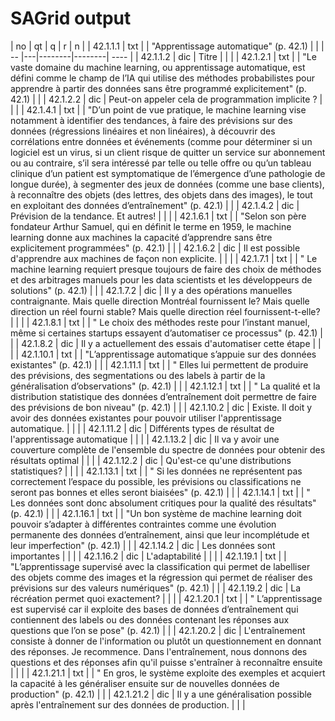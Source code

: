 # SAGrid output

| no        | qt  | q                                                                                                                                                                                                                                         | r                                                                                                                                                                                                                                                                                                                                                                                                                                                                                                                                                                                                                                                                                                                     | n |
| 42.1.1.1  | txt |                                                                                                                                                                                                                                           | "Apprentissage automatique" (p. 42.1)                                                                                                                                                                                                                                                                                                                                                                                                                                                                                                                                                                                                                                                                                 |   |
| -- |---|--------|--------| ---- |
| 42.1.1.2  | dic | Titre                                                                                                                                                                                                                                     |                                                                                                                                                                                                                                                                                                                                                                                                                                                                                                                                                                                                                                                                                                                       |   |
| 42.1.2.1  | txt |                                                                                                                                                                                                                                           | "Le vaste domaine du machine learning, ou apprentissage automatique, est défini comme le champ de l’IA qui utilise des méthodes probabilistes pour apprendre à partir des données sans être programmé explicitement" (p. 42.1)                                                                                                                                                                                                                                                                                                                                                                                                                                                                                        |   |
| 42.1.2.2  | dic | Peut-on appeler cela de  programmation implicite ?                                                                                                                                                                                       |                                                                                                                                                                                                                                                                                                                                                                                                                                                                                                                                                                                                                                                                                                                       |   |
| 42.1.4.1  | txt |                                                                                                                                                                                                                                           | "D’un point de vue pratique, le machine learning vise notamment à identifier des tendances, à faire des prévisions sur des données (régressions linéaires et non linéaires), à découvrir des corrélations entre données et événements (comme pour déterminer si un logiciel est un virus, si un client risque de quitter un service sur abonnement ou au contraire, s’il sera intéressé par telle ou telle offre ou qu’un tableau clinique d’un patient est symptomatique de l’émergence d’une pathologie de longue durée), à segmenter des jeux de données (comme une base clients), à reconnaître des objets (des lettres, des objets dans des images), le tout en exploitant des données d’entraînement" (p. 42.1) |   |
| 42.1.4.2  | dic | Prévision de la tendance. Et autres!                                                                                                                                                                                                      |                                                                                                                                                                                                                                                                                                                                                                                                                                                                                                                                                                                                                                                                                                                       |   |
| 42.1.6.1  | txt |                                                                                                                                                                                                                                           | "Selon son père fondateur Arthur Samuel, qui en définit le terme en 1959, le machine learning donne aux machines la capacité d’apprendre sans être explicitement programmées" (p. 42.1)                                                                                                                                                                                                                                                                                                                                                                                                                                                                                                                               |   |
| 42.1.6.2  | dic | Il est possible d'apprendre aux machines de façon non explicite.                                                                                                                                                                          |                                                                                                                                                                                                                                                                                                                                                                                                                                                                                                                                                                                                                                                                                                                       |   |
| 42.1.7.1  | txt |                                                                                                                                                                                                                                           | " Le machine learning requiert presque toujours de faire des choix de méthodes et des arbitrages manuels pour les data scientists et les développeurs de solutions" (p. 42.1)                                                                                                                                                                                                                                                                                                                                                                                                                                                                                                                                         |   |
| 42.1.7.2  | dic | Il y a des opérations manuelles contraignante. Mais quelle direction Montréal fournissent le? Mais quelle direction un réel fourni stable? Mais quelle direction réel fournissent-t-elle?                                                 |                                                                                                                                                                                                                                                                                                                                                                                                                                                                                                                                                                                                                                                                                                                       |   |
| 42.1.8.1  | txt |                                                                                                                                                                                                                                           | " Le choix des méthodes reste pour l’instant manuel, même si certaines startups essayent d’automatiser ce processus" (p. 42.1)                                                                                                                                                                                                                                                                                                                                                                                                                                                                                                                                                                                        |   |
| 42.1.8.2  | dic | Il y a actuellement des essais d'automatiser cette étape                                                                                                                                                                                  |                                                                                                                                                                                                                                                                                                                                                                                                                                                                                                                                                                                                                                                                                                                       |   |
| 42.1.10.1 | txt |                                                                                                                                                                                                                                           | "L’apprentissage automatique s’appuie sur des données existantes" (p. 42.1)                                                                                                                                                                                                                                                                                                                                                                                                                                                                                                                                                                                                                                           |   |
| 42.1.11.1 | txt |                                                                                                                                                                                                                                           | " Elles lui permettent de produire des prévisions, des segmentations ou des labels à partir de la généralisation d’observations" (p. 42.1)                                                                                                                                                                                                                                                                                                                                                                                                                                                                                                                                                                            |   |
| 42.1.12.1 | txt |                                                                                                                                                                                                                                           | " La qualité et la distribution statistique des données d’entraînement doit permettre de faire des prévisions de bon niveau" (p. 42.1)                                                                                                                                                                                                                                                                                                                                                                                                                                                                                                                                                                                |   |
| 42.1.10.2 | dic | Existe. Il doit y avoir des données existantes pour pouvoir utiliser l'apprentissage automatique.                                                                                                                                         |                                                                                                                                                                                                                                                                                                                                                                                                                                                                                                                                                                                                                                                                                                                       |   |
| 42.1.11.2 | dic | Différents types de résultat de l'apprentissage automatique                                                                                                                                                                               |                                                                                                                                                                                                                                                                                                                                                                                                                                                                                                                                                                                                                                                                                                                       |   |
| 42.1.13.2 | dic | Il va y avoir une couverture complète de l'ensemble du spectre de données pour obtenir des résultats optimal                                                                                                                              |                                                                                                                                                                                                                                                                                                                                                                                                                                                                                                                                                                                                                                                                                                                       |   |
| 42.1.12.2 | dic | Qu'est-ce qu'une distributions statistiques?                                                                                                                                                                                              |                                                                                                                                                                                                                                                                                                                                                                                                                                                                                                                                                                                                                                                                                                                       |   |
| 42.1.13.1 | txt |                                                                                                                                                                                                                                           | " Si les données ne représentent pas correctement l’espace du possible, les prévisions ou classifications ne seront pas bonnes et elles seront biaisées" (p. 42.1)                                                                                                                                                                                                                                                                                                                                                                                                                                                                                                                                                    |   |
| 42.1.14.1 | txt |                                                                                                                                                                                                                                           | " Les données sont donc absolument critiques pour la qualité des résultats" (p. 42.1)                                                                                                                                                                                                                                                                                                                                                                                                                                                                                                                                                                                                                                 |   |
| 42.1.16.1 | txt |                                                                                                                                                                                                                                           | "Un bon système de machine learning doit pouvoir s’adapter à différentes contraintes comme une évolution permanente des données d’entraînement, ainsi que leur incomplétude et leur imperfection" (p. 42.1)                                                                                                                                                                                                                                                                                                                                                                                                                                                                                                           |   |
| 42.1.14.2 | dic | Les données sont importantes                                                                                                                                                                                                              |                                                                                                                                                                                                                                                                                                                                                                                                                                                                                                                                                                                                                                                                                                                       |   |
| 42.1.16.2 | dic | L'adaptabilité                                                                                                                                                                                                                            |                                                                                                                                                                                                                                                                                                                                                                                                                                                                                                                                                                                                                                                                                                                       |   |
| 42.1.19.1 | txt |                                                                                                                                                                                                                                           | "L’apprentissage supervisé avec la classification qui permet de labelliser des objets comme des images et la régression qui permet de réaliser des prévisions sur des valeurs numériques" (p. 42.1)                                                                                                                                                                                                                                                                                                                                                                                                                                                                                                                   |   |
| 42.1.19.2 | dic | La récréation permet quoi exactement?                                                                                                                                                                                                     |                                                                                                                                                                                                                                                                                                                                                                                                                                                                                                                                                                                                                                                                                                                       |   |
| 42.1.20.1 | txt |                                                                                                                                                                                                                                           | " L’apprentissage est supervisé car il exploite des bases de données d’entraînement qui contiennent des labels ou des données contenant les réponses aux questions que l’on se pose" (p. 42.1)                                                                                                                                                                                                                                                                                                                                                                                                                                                                                                                        |   |
| 42.1.20.2 | dic | L'entraînement consiste à donner de l'information ou plutôt un questionnement en donnant des réponses. Je recommence. Dans l'entraînement, nous donnons des questions et des réponses afin qu'il puisse s'entraîner à reconnaître ensuite |                                                                                                                                                                                                                                                                                                                                                                                                                                                                                                                                                                                                                                                                                                                       |   |
| 42.1.21.1 | txt |                                                                                                                                                                                                                                           | " En gros, le système exploite des exemples et acquiert la capacité à les généraliser ensuite sur de nouvelles données de production" (p. 42.1)                                                                                                                                                                                                                                                                                                                                                                                                                                                                                                                                                                       |   |
| 42.1.21.2 | dic | Il y a une généralisation possible après l'entraînement sur des données de production.                                                                                                                                                    |                                                                                                                                                                                                                                                                                                                                                                                                                                                                                                                                                                                                                                                                                                                       |   |

